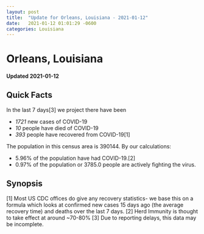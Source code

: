 ```yaml
---
layout: post
title:  "Update for Orleans, Louisiana - 2021-01-12"
date:   2021-01-12 01:01:29 -0600
categories: Louisiana
---
```


# Orleans, Louisiana
#### Updated 2021-01-12

## Quick Facts

In the last 7 days[3] we project there have been
- *1721* new cases of COVID-19
- *10* people have died of COVID-19
- *393* people have recovered from COVID-19[1]

The population in this census area is 390144. By our calculations:
- 5.96% of the population have had COVID-19.[2]
- 0.97% of the population or 3785.0 people are actively fighting the virus.

## Synopsis




[1] Most US CDC offices do give any recovery statistics- we base this on a formula which looks at confirmed new cases
15 days ago (the average recovery time) and deaths over the last 7 days.
[2] Herd Immunity is thought to take effect at around ~70-80%
[3] Due to reporting delays, this data may be incomplete. 
    